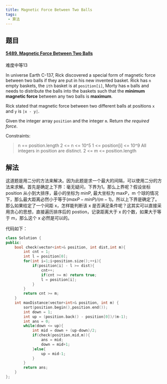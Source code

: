 ```yaml
---
title: Magnetic Force Between Two Balls
tags:
 - 算法
---
```


## 题目

#### [5489. Magnetic Force Between Two Balls](https://leetcode-cn.com/problems/magnetic-force-between-two-balls/)

难度中等13

In universe Earth C-137, Rick discovered a special form of magnetic force between two balls if they are put in his new invented basket. Rick has `n` empty baskets, the `ith` basket is at `position[i]`, Morty has `m` balls and needs to distribute the balls into the baskets such that the **minimum magnetic force** between any two balls is **maximum**.

Rick stated that magnetic force between two different balls at positions `x` and `y` is `|x - y|`.

Given the integer array `position` and the integer `m`. Return *the required force*.

Constraints:

> n == position.length
> 2 <= n <= 10^5
> 1 <= position[i] <= 10^9
> All integers in position are distinct.
> 2 <= m <= position.length

## 解法

这道题是用二分的方法来解决。因为此题是求一个最大的间隔，可以使用二分的方法来求解。首先是确定上下界：毫无疑问，下界为1。那么上界呢？假设坐标 position 从小到大排序，最小的坐标为 minP, 最大坐标为 maxP，m 个球的情况下，那么最大距离必然小于等于$(maxP-minP)/(m-1)$。所以上下界是确定了。那么如果给定了一个间距 x，怎样能判断该 x 是否满足条件呢？这其实可以直接采用贪心的思想，直接遍历排序后的 postion，记录距离大于 x 的个数，如果大于等于 m，那么这个 x 必然是可以的。

代码如下：

```C++
class Solution {
public:
    bool check(vector<int>& position, int dist,int m){
        int cnt = 1;
        int l = position[0];
        for(int i=1;i<position.size();++i){
            if(position[i] - l >= dist){
                cnt++;
                if(cnt >= m) return true;
                l = position[i];
            }
        }
        return cnt >= m;
    }
    int maxDistance(vector<int>& position, int m) {
        sort(position.begin(),position.end());
        int down = 1;
        int up = (position.back() - position[0])/(m-1);
		int ans = 0;
        while(down <= up){
            int mid = down + (up-down)/2;
            if(check(position,mid,m)){
                ans = mid;
                down = mid+1;
            }else{
                up = mid-1;
            }
        }
        return ans;
    }
};
```



